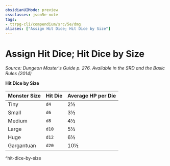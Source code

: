 ```yaml
---
obsidianUIMode: preview
cssclasses: json5e-note
tags:
- ttrpg-cli/compendium/src/5e/dmg
aliases: ["Assign Hit Dice; Hit Dice by Size"]
---
```

# Assign Hit Dice; Hit Dice by Size
*Source: Dungeon Master's Guide p. 276. Available in the <span title='Systems Reference Document (5.1)'>SRD</span> and the Basic Rules (2014)* 

**Hit Dice by Size**

| Monster Size | Hit Die | Average HP per Die |
|--------------|---------|--------------------|
| Tiny | `d4` | 2½ |
| Small | `d6` | 3½ |
| Medium | `d8` | 4½ |
| Large | `d10` | 5½ |
| Huge | `d12` | 6½ |
| Gargantuan | `d20` | 10½ |
^hit-dice-by-size